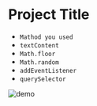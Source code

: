 # Project Title

- `Mathod you used`
- `textContent`
- `Math.floor`
- `Math.random`
- `addEventListener`
- `querySelector`

![demo](demo.gif)
